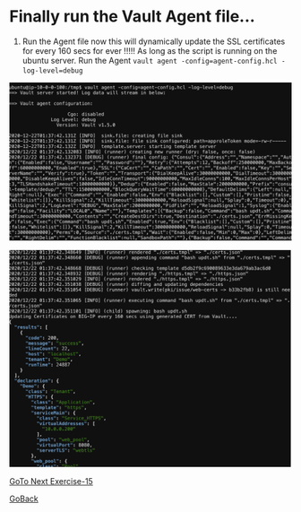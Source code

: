 # Finally run the Vault Agent file...

1. Run the Agent file now this will dynamically update the SSL certificates for every 160 secs for ever !!!!!
As long as the script is running on the ubuntu server.
Run the Agent ```vault agent -config=agent-config.hcl -log-level=debug```

![alt text](../../../../../../../../../../../../../../images/forver1.png)


 ![alt text](../../../../../../../../../../../../../../images/forver2.png)

 
[GoTo Next Exercise-15](15-ex)

[GoBack](../README.md)

